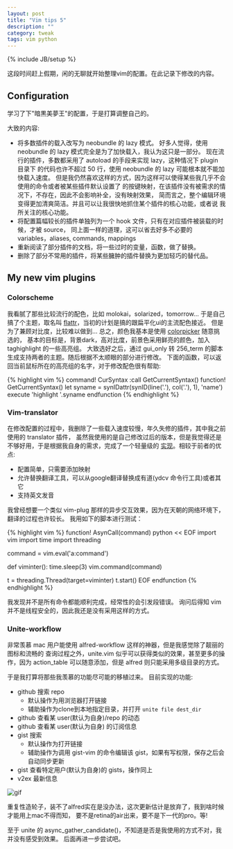 ```yaml
---
layout: post
title: "Vim tips 5"
description: ""
category: tweak
tags: vim python
---
```

{% include JB/setup %}

这段时间赶上假期，闲的无聊就开始整理vim的配置。在此记录下修改的内容。

## Configuration

学习了下"暗黒美夢王"的配置，于是打算调整自己的。

大致的内容:

* 将多数插件的载入改写为 neobundle 的 lazy 模式。
好多人觉得，使用 neobundle 的 lazy 模式完全是为了加快载入，我认为这只是一部分。
现在流行的插件，多数都采用了 autoload 的手段来实现 lazy，这种情况下 plugin 目录下
的代码也许不超过 50 行，使用 neobundle 的 lazy 可能根本就不能加快载入速度。
但是我仍然喜欢这样的方式，因为这样可以使得某些我几乎不会使用的命令或者被某些插件默认设置了
的按键映射，在该插件没有被需求的情况下，不存在，因此不会影响补全，没有映射效果，
简而言之，整个编辑环境变得更加清爽简洁。并且可以让我很快地抓住某个插件的核心功能，或者说
我所关注的核心功能。
* 将配置篇幅较长的插件单独列为一个 hook 文件，只有在对应插件被装载的时候，才被 source，
同上面一样的道理，这可以省去好多不必要的 variables，aliases, commands, mappings
* 重新阅读了部分插件的文档，将一些过时的变量，函数，做了替换。
* 删除了部分不常用的插件，将某些臃肿的插件替换为更加轻巧的替代品。

## My new vim plugins

### Colorscheme

我看腻了那些比较流行的配色，比如 molokai，solarized，tomorrow...
于是自己搞了个主题，取名叫 [flattr](https://github.com/farseer90718/flattr.vim)，当初的计划是搞的跟扁平化ui的主流配色接近。
但是为了兼顾对比度，比较难以做到...
总之，颜色我基本是使用 [colorpicker](https://github.com/farseer90718/vim-colorpicker) 随意挑选的，
基本的目标是，背景dark，高对比度，前景色采用鲜亮的颜色，加入 taghighlight 的一些高亮组。
大致选好之后，通过 gui_only 转 256_term 的脚本生成支持两者的主题。随后根据不太顺眼的部分进行修改。
下面的函数，可以返回当前鼠标所在的高亮组的名字，对于修改配色很有帮助:

{% highlight vim %}
command! CurSyntax :call GetCurrentSyntax()
function! GetCurrentSyntax()
    let syname = synIDattr(synID(line('.'), col('.'), 1), 'name')
    execute 'highlight '.syname
endfunction
{% endhighlight %}

### Vim-translator

在修改配置的过程中，我删除了一些载入速度较慢，年久失修的插件，其中我之前使用的 translator 插件，
虽然我使用的是自己修改过后的版本，但是我觉得还是不够好用，于是根据我自身的需求，完成了一个轻量级的
[实现](https://github.com/farseer90718/vim-translator)。相较于前者的优点:

* 配置简单，只需要添加映射
* 允许替换翻译工具，可以从google翻译替换成有道(ydcv 命令行工具)或者其它
* 支持英文发音

我曾经想要一个类似 vim-plug 那样的异步交互效果，因为在天朝的网络环境下，翻译的过程也许较长。
我用如下的脚本进行测试：

{% highlight vim %}
function! AsynCall(command)
python << EOF
import vim
import time
import threading

command = vim.eval('a:command')

def viminter():
    time.sleep(3)
    vim.command(command)


t = threading.Thread(target=viminter)
t.start()
EOF
endfunction
{% endhighlight %}

我发现并不是所有命令都能顺利完成，经常性的会引发段错误。
询问后得知 vim 并不是线程安全的，因此我还是没有采用这样的方式。

### Unite-workflow

非常羡慕 mac 用户能使用 alfred-workflow 这样的神器，但是我感觉除了靓丽的图标和流畅的
查询过程之外，unite.vim 似乎可以获得类似的效果，甚至更多的操作，因为 action_table
可以随意添加，但是 alfred 则只能采用多级目录的方式。

于是我打算将那些我羡慕的功能尽可能的移植过来。
目前实现的功能:

* github 搜索 repo
    * 默认操作为用浏览器打开链接
    * 辅助操作为clone到本地指定目录，并打开 `unite file dest_dir`
* github 查看某 user(默认为自身)/repo 的动态
* github 查看某 user(默认为自身) 的订阅信息
* gist 搜索
    * 默认操作为打开链接
    * 辅助操作为调用 gist-vim 的命令编辑该 gist，如果有写权限，保存之后会自动同步更新
* gist 查看特定用户(默认为自身)的 gists，操作同上
* v2ex 最新信息

![gif](/assets/images/article/workflow.gif)

重复性造轮子，装不了alfred实在是没办法，这次更新估计是放弃了，我到啥时候才能用上mac不得而知，
要不是retina的air出来，要不是下一代的pro。等!

至于 unite 的 async_gather_candidate()，不知道是否是我使用的方式不对，我并没有感受到效果。
后面再进一步尝试吧。

